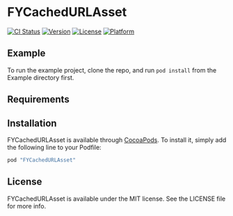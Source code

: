 # FYCachedURLAsset

[![CI Status](http://img.shields.io/travis/FactorialComplexity/FYCachedURLAsset.svg?style=flat)](https://travis-ci.org/FactorialComplexity/FYCachedURLAsset)
[![Version](https://img.shields.io/cocoapods/v/FYCachedURLAsset.svg?style=flat)](http://cocoapods.org/pods/FYCachedURLAsset)
[![License](https://img.shields.io/cocoapods/l/FYCachedURLAsset.svg?style=flat)](http://cocoapods.org/pods/FYCachedURLAsset)
[![Platform](https://img.shields.io/cocoapods/p/FYCachedURLAsset.svg?style=flat)](http://cocoapods.org/pods/FYCachedURLAsset)

## Example

To run the example project, clone the repo, and run `pod install` from the Example directory first.

## Requirements

## Installation

FYCachedURLAsset is available through [CocoaPods](http://cocoapods.org). To install
it, simply add the following line to your Podfile:

```ruby
pod "FYCachedURLAsset"
```

## License

FYCachedURLAsset is available under the MIT license. See the LICENSE file for more info.
